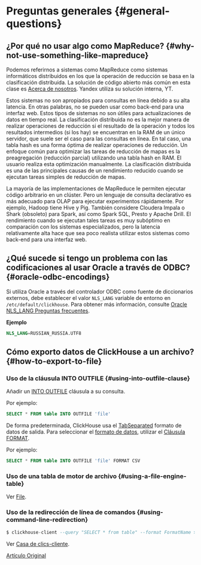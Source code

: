 # Preguntas generales {#general-questions}

## ¿Por qué no usar algo como MapReduce? {#why-not-use-something-like-mapreduce}

Podemos referirnos a sistemas como MapReduce como sistemas informáticos distribuidos en los que la operación de reducción se basa en la clasificación distribuida. La solución de código abierto más común en esta clase es [Acerca de nosotros](http://hadoop.apache.org). Yandex utiliza su solución interna, YT.

Estos sistemas no son apropiados para consultas en línea debido a su alta latencia. En otras palabras, no se pueden usar como back-end para una interfaz web. Estos tipos de sistemas no son útiles para actualizaciones de datos en tiempo real. La clasificación distribuida no es la mejor manera de realizar operaciones de reducción si el resultado de la operación y todos los resultados intermedios (si los hay) se encuentran en la RAM de un único servidor, que suele ser el caso para las consultas en línea. En tal caso, una tabla hash es una forma óptima de realizar operaciones de reducción. Un enfoque común para optimizar las tareas de reducción de mapas es la preagregación (reducción parcial) utilizando una tabla hash en RAM. El usuario realiza esta optimización manualmente. La clasificación distribuida es una de las principales causas de un rendimiento reducido cuando se ejecutan tareas simples de reducción de mapas.

La mayoría de las implementaciones de MapReduce le permiten ejecutar código arbitrario en un clúster. Pero un lenguaje de consulta declarativo es más adecuado para OLAP para ejecutar experimentos rápidamente. Por ejemplo, Hadoop tiene Hive y Pig. También considere Cloudera Impala o Shark (obsoleto) para Spark, así como Spark SQL, Presto y Apache Drill. El rendimiento cuando se ejecutan tales tareas es muy subóptimo en comparación con los sistemas especializados, pero la latencia relativamente alta hace que sea poco realista utilizar estos sistemas como back-end para una interfaz web.

## ¿Qué sucede si tengo un problema con las codificaciones al usar Oracle a través de ODBC? {#oracle-odbc-encodings}

Si utiliza Oracle a través del controlador ODBC como fuente de diccionarios externos, debe establecer el valor `NLS_LANG` variable de entorno en `/etc/default/clickhouse`. Para obtener más información, consulte [Oracle NLS\_LANG Preguntas frecuentes](https://www.oracle.com/technetwork/products/globalization/nls-lang-099431.html).

**Ejemplo**

``` sql
NLS_LANG=RUSSIAN_RUSSIA.UTF8
```

## Cómo exporto datos de ClickHouse a un archivo? {#how-to-export-to-file}

### Uso de la cláusula INTO OUTFILE {#using-into-outfile-clause}

Añadir un [INTO OUTFILE](../query_language/select/#into-outfile-clause) cláusula a su consulta.

Por ejemplo:

``` sql
SELECT * FROM table INTO OUTFILE 'file'
```

De forma predeterminada, ClickHouse usa el [TabSeparated](../interfaces/formats.md#tabseparated) formato de datos de salida. Para seleccionar el [formato de datos](../interfaces/formats.md), utilizar el [Cláusula FORMAT](../query_language/select/#format-clause).

Por ejemplo:

``` sql
SELECT * FROM table INTO OUTFILE 'file' FORMAT CSV
```

### Uso de una tabla de motor de archivo {#using-a-file-engine-table}

Ver [File](../operations/table_engines/file.md).

### Uso de la redirección de línea de comandos {#using-command-line-redirection}

``` sql
$ clickhouse-client --query "SELECT * from table" --format FormatName > result.txt
```

Ver [Casa de clics-cliente](../interfaces/cli.md).

[Artículo Original](https://clickhouse.tech/docs/es/faq/general/) <!--hide-->
